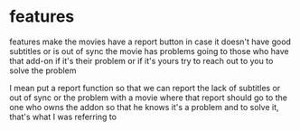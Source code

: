 # features
features
make the movies have a report button in case it doesn't have good subtitles or is out of sync the movie has problems going to those who have that add-on if it's their problem or if it's yours try to reach out to you to solve the problem

I mean put a report function so that we can report the lack of subtitles or out of sync or the problem with a movie where that report should go to the one who owns the addon so that he knows it's a problem and to solve it, that's what I was referring to

